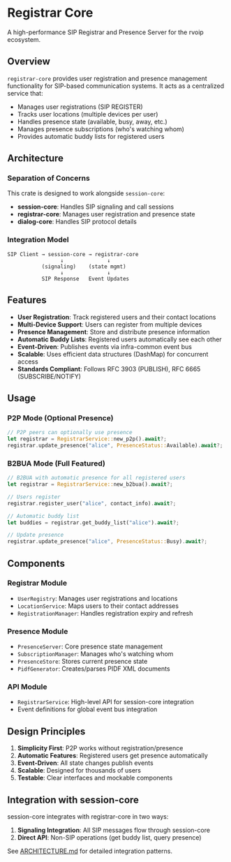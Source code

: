 # Registrar Core

A high-performance SIP Registrar and Presence Server for the rvoip ecosystem.

## Overview

`registrar-core` provides user registration and presence management functionality for SIP-based communication systems. It acts as a centralized service that:

- Manages user registrations (SIP REGISTER)
- Tracks user locations (multiple devices per user)
- Handles presence state (available, busy, away, etc.)
- Manages presence subscriptions (who's watching whom)
- Provides automatic buddy lists for registered users

## Architecture

### Separation of Concerns

This crate is designed to work alongside `session-core`:

- **session-core**: Handles SIP signaling and call sessions
- **registrar-core**: Manages user registration and presence state
- **dialog-core**: Handles SIP protocol details

### Integration Model

```
SIP Client → session-core → registrar-core
                 ↓              ↓
           (signaling)    (state mgmt)
                 ↓              ↓
           SIP Response   Event Updates
```

## Features

- **User Registration**: Track registered users and their contact locations
- **Multi-Device Support**: Users can register from multiple devices
- **Presence Management**: Store and distribute presence information
- **Automatic Buddy Lists**: Registered users automatically see each other
- **Event-Driven**: Publishes events via infra-common event bus
- **Scalable**: Uses efficient data structures (DashMap) for concurrent access
- **Standards Compliant**: Follows RFC 3903 (PUBLISH), RFC 6665 (SUBSCRIBE/NOTIFY)

## Usage

### P2P Mode (Optional Presence)

```rust
// P2P peers can optionally use presence
let registrar = RegistrarService::new_p2p().await?;
registrar.update_presence("alice", PresenceStatus::Available).await?;
```

### B2BUA Mode (Full Featured)

```rust
// B2BUA with automatic presence for all registered users
let registrar = RegistrarService::new_b2bua().await?;

// Users register
registrar.register_user("alice", contact_info).await?;

// Automatic buddy list
let buddies = registrar.get_buddy_list("alice").await?;

// Update presence
registrar.update_presence("alice", PresenceStatus::Busy).await?;
```

## Components

### Registrar Module
- `UserRegistry`: Manages user registrations and locations
- `LocationService`: Maps users to their contact addresses
- `RegistrationManager`: Handles registration expiry and refresh

### Presence Module
- `PresenceServer`: Core presence state management
- `SubscriptionManager`: Manages who's watching whom
- `PresenceStore`: Stores current presence state
- `PidfGenerator`: Creates/parses PIDF XML documents

### API Module
- `RegistrarService`: High-level API for session-core integration
- Event definitions for global event bus integration

## Design Principles

1. **Simplicity First**: P2P works without registration/presence
2. **Automatic Features**: Registered users get presence automatically
3. **Event-Driven**: All state changes publish events
4. **Scalable**: Designed for thousands of users
5. **Testable**: Clear interfaces and mockable components

## Integration with session-core

session-core integrates with registrar-core in two ways:

1. **Signaling Integration**: All SIP messages flow through session-core
2. **Direct API**: Non-SIP operations (get buddy list, query presence)

See [ARCHITECTURE.md](./ARCHITECTURE.md) for detailed integration patterns.